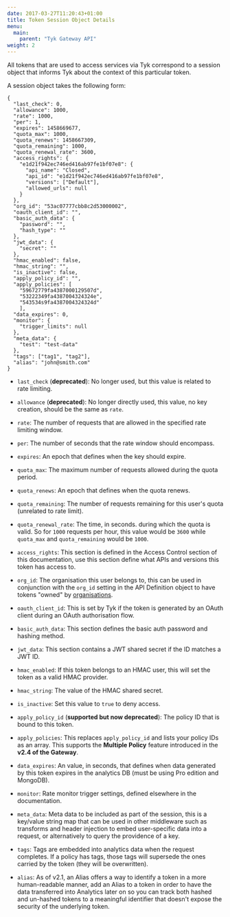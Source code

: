 ```yaml
---
date: 2017-03-27T11:20:43+01:00
title: Token Session Object Details
menu:
  main:
    parent: "Tyk Gateway API"
weight: 2 
---
```


All tokens that are used to access services via Tyk correspond to a session object that informs Tyk about the context of this particular token.

A session object takes the following form:

```{.copyWrapper}
{
  "last_check": 0,
  "allowance": 1000,
  "rate": 1000,
  "per": 1,
  "expires": 1458669677,
  "quota_max": 1000,
  "quota_renews": 1458667309,
  "quota_remaining": 1000,
  "quota_renewal_rate": 3600,
  "access_rights": {
    "e1d21f942ec746ed416ab97fe1bf07e8": {
      "api_name": "Closed",
      "api_id": "e1d21f942ec746ed416ab97fe1bf07e8",
      "versions": ["Default"],
      "allowed_urls": null
    }
  },
  "org_id": "53ac07777cbb8c2d53000002",
  "oauth_client_id": "",
  "basic_auth_data": {
    "password": "",
    "hash_type": ""
  },
  "jwt_data": {
    "secret": ""
  },
  "hmac_enabled": false,
  "hmac_string": "",
  "is_inactive": false,
  "apply_policy_id": "",
  "apply_policies": [
    "59672779fa4387000129507d",
    "53222349fa4387004324324e",
    "543534s9fa4387004324324d"
    ],
  "data_expires": 0,
  "monitor": {
    "trigger_limits": null
  },
  "meta_data": {
    "test": "test-data"
  },
  "tags": ["tag1", "tag2"],
  "alias": "john@smith.com" 
}
```

* `last_check` (**deprecated**): No longer used, but this value is related to rate limiting.

* `allowance` (**deprecated**): No longer directly used, this value, no key creation, should be the same as `rate`.

* `rate`: The number of requests that are allowed in the specified rate limiting window.

* `per`: The number of seconds that the rate window should encompass.

* `expires`: An epoch that defines when the key should expire.

* `quota_max`: The maximum number of requests allowed during the quota period.

* `quota_renews`: An epoch that defines when the quota renews.

* `quota_remaining`: The number of requests remaining for this user's quota (unrelated to rate limit).

* `quota_renewal_rate`: The time, in seconds. during which the quota is valid. So for `1000` requests per hour, this value would be `3600` while `quota_max` and `quota_remaining` would be `1000`.

* `access_rights`: This section is defined in the Access Control section of this documentation, use this section define what APIs and versions this token has access to.

* `org_id`: The organisation this user belongs to, this can be used in conjunction with the `org_id` setting in the API Definition object to have tokens "owned" by [organisations](https://tyk.io/docs/tyk-rest-api/organisation-quotas/).

* `oauth_client_id`: This is set by Tyk if the token is generated by an OAuth client during an OAuth authorisation flow.

* `basic_auth_data`: This section defines the basic auth password and hashing method.

* `jwt_data`: This section contains a JWT shared secret if the ID matches a JWT ID.

* `hmac_enabled`: If this token belongs to an HMAC user, this will set the token as a valid HMAC provider.

* `hmac_string`: The value of the HMAC shared secret.

* `is_inactive`: Set this value to `true` to deny access.

* `apply_policy_id` (**supported but now deprecated**): The policy ID that is bound to this token.

* `apply_policies`: This replaces `apply_policy_id` and lists your policy IDs as an array. This supports the **Multiple Policy** feature introduced in the  **v2.4 of the Gateway**.

* `data_expires`: An value, in seconds, that defines when data generated by this token expires in the analytics DB (must be using Pro edition and MongoDB).

* `monitor`: Rate monitor trigger settings, defined elsewhere in the documentation.

* `meta_data`: Meta data to be included as part of the session, this is a key/value string map that can be used in other middleware such as transforms and header injection to embed user-specific data into a request, or alternatively to query the providence of a key.

* `tags`: Tags are embedded into analytics data when the request completes. If a policy has tags, those tags will supersede the ones carried by the token (they will be overwritten).

* `alias`: As of v2.1, an Alias offers a way to identify a token in a more human-readable manner, add an Alias to a token in order to have the data transferred into Analytics later on so you can track both hashed and un-hashed tokens to a meaningful identifier that doesn't expose the security of the underlying token.
